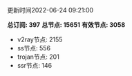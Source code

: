 更新时间2022-06-24 09:21:00

**总订阅: 397**
**总节点: 15651**
**有效节点: 3058**
- v2ray节点: 2155
- ss节点: 556
- trojan节点: 201
- ssr节点: 146
